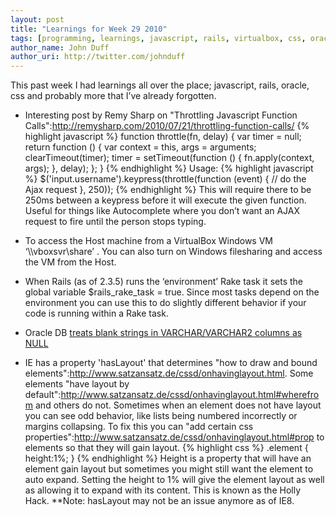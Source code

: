 ```yaml
---
layout: post
title: "Learnings for Week 29 2010"
tags: [programming, learnings, javascript, rails, virtualbox, css, oracle]
author_name: John Duff
author_uri: http://twitter.com/johnduff
---
```


This past week I had learnings all over the place; javascript, rails,
oracle, css and probably more that I’ve already forgotten.

* Interesting post by Remy Sharp on "Throttling Javascript Function Calls":http://remysharp.com/2010/07/21/throttling-function-calls/ {% highlight javascript %}
function throttle(fn, delay) {
  var timer = null;
  return function () {
    var context = this, args = arguments;
    clearTimeout(timer);
    timer = setTimeout(function () {
      fn.apply(context, args);
    }, delay);
  };
}
{% endhighlight %}
Usage: {% highlight javascript %}
$('input.username').keypress(throttle(function (event) {
  // do the Ajax request
}, 250));
{% endhighlight %}
This will require there to be 250ms between a keypress before it will
execute the given function. Useful for things like Autocomplete where
you don’t want an AJAX request to fire until the person stops typing.

-   To access the Host machine from a VirtualBox Windows VM
    ‘\\\\vboxsvr\\share’ . You can also turn on Windows filesharing and
    access the VM from the Host.

<!-- -->

-   When Rails (as of 2.3.5) runs the ‘environment’ Rake task it sets
    the global variable $rails\_rake\_task = true. Since most tasks
    depend on the environment you can use this to do slightly different
    behavior if your code is running within a Rake task.

<!-- -->

-   Oracle DB [treats blank strings in VARCHAR/VARCHAR2 columns as
    NULL](http://stackoverflow.com/questions/203493/why-does-oracle-9i-treat-an-empty-string-as-null)

* IE has a property 'hasLayout' that determines "how to draw and bound elements":http://www.satzansatz.de/cssd/onhavinglayout.html. Some elements "have layout by default":http://www.satzansatz.de/cssd/onhavinglayout.html#wherefrom and others do not. Sometimes when an element does not have layout you can see odd behavior, like lists being numbered incorrectly or margins collapsing. To fix this you can "add certain css properties":http://www.satzansatz.de/cssd/onhavinglayout.html#prop to elements so that they will gain layout. {% highlight css %}
.element {
  height:1%;
}
{% endhighlight %}
Height is a property that will have an element gain layout but sometimes
you might still want the element to auto expand. Setting the height to
1% will give the element layout as well as allowing it to expand with
its content. This is known as the Holly Hack. \*\*Note: hasLayout may
not be an issue anymore as of IE8.
